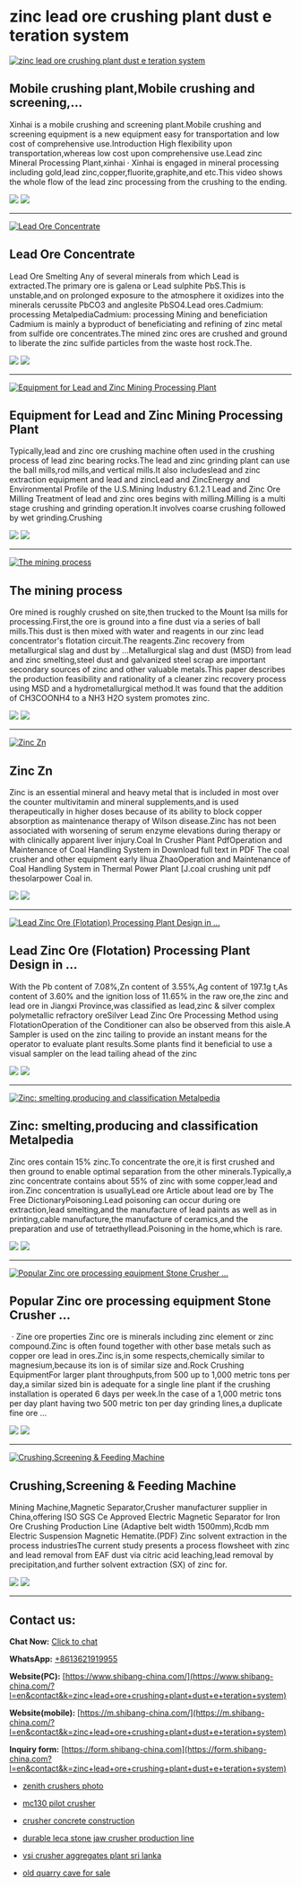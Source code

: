 # zinc lead ore crushing plant dust e teration system

<a href="https://swt.shibang-china.com/?l=en&img&k=zinc+lead+ore+crushing+plant+dust+e+teration+system" target="_blank">![zinc lead ore crushing plant dust e teration system](http://static.shibang-china.com/all-800x300/1200.jpg)</a>

## Mobile crushing plant,Mobile crushing and screening,…
Xinhai is a mobile crushing and screening plant.Mobile crushing and screening equipment is a new equipment easy for transportation and low cost of comprehensive use.Introduction High flexibility upon transportation,whereas low cost upon comprehensive use.Lead zinc Mineral Processing Plant,xinhai&nbsp;&#0183;&#32;Xinhai is engaged in mineral processing including gold,lead zinc,copper,fluorite,graphite,and etc.This video shows the whole flow of the lead zinc processing from the crushing to the ending.


<a href="https://whatsapp.shibangsoft.com/WhatsApp.php" target="_blank" title="WhatsApp">![](http://static.shibang-china.com/icon/whatsapp.png)</a> <a href="https://swt.shibang-china.com/?l=en&icon&k=zinc+lead+ore+crushing+plant+dust+e+teration+system" target="_blank">![](http://static.shibang-china.com/icon/chat-en.png)</a>

---

<a href="https://swt.shibang-china.com/?l=en&img&k=zinc+lead+ore+crushing+plant+dust+e+teration+system" target="_blank">![Lead Ore Concentrate](http://static.shibang-china.com/all-800x300/708.jpg)</a>

## Lead Ore Concentrate
Lead Ore Smelting Any of several minerals from which Lead is extracted.The primary ore is galena or Lead sulphite PbS.This is unstable,and on prolonged exposure to the atmosphere it oxidizes into the minerals cerussite PbCO3 and anglesite PbSO4.Lead ores.Cadmium: processing MetalpediaCadmium: processing Mining and beneficiation Cadmium is mainly a byproduct of beneficiating and refining of zinc metal from sulfide ore concentrates.The mined zinc ores are crushed and ground to liberate the zinc sulfide particles from the waste host rock.The.


<a href="https://whatsapp.shibangsoft.com/WhatsApp.php" target="_blank" title="WhatsApp">![](http://static.shibang-china.com/icon/whatsapp.png)</a> <a href="https://swt.shibang-china.com/?l=en&icon&k=zinc+lead+ore+crushing+plant+dust+e+teration+system" target="_blank">![](http://static.shibang-china.com/icon/chat-en.png)</a>

---

<a href="https://swt.shibang-china.com/?l=en&img&k=zinc+lead+ore+crushing+plant+dust+e+teration+system" target="_blank">![Equipment for Lead and Zinc Mining Processing Plant](http://static.shibang-china.com/all-800x300/532.jpg)</a>

## Equipment for Lead and Zinc Mining Processing Plant
Typically,lead and zinc ore crushing machine often used in the crushing process of lead zinc bearing rocks.The lead and zinc grinding plant can use the ball mills,rod mills,and vertical mills.It also includeslead and zinc extraction equipment and lead and zincLead and ZincEnergy and Environmental Profile of the U.S.Mining Industry 6.1.2.1 Lead and Zinc Ore Milling Treatment of lead and zinc ores begins with milling.Milling is a multi stage crushing and grinding operation.It involves coarse crushing followed by wet grinding.Crushing


<a href="https://whatsapp.shibangsoft.com/WhatsApp.php" target="_blank" title="WhatsApp">![](http://static.shibang-china.com/icon/whatsapp.png)</a> <a href="https://swt.shibang-china.com/?l=en&icon&k=zinc+lead+ore+crushing+plant+dust+e+teration+system" target="_blank">![](http://static.shibang-china.com/icon/chat-en.png)</a>

---

<a href="https://swt.shibang-china.com/?l=en&img&k=zinc+lead+ore+crushing+plant+dust+e+teration+system" target="_blank">![The mining process](http://static.shibang-china.com/all-800x300/528.jpg)</a>

## The mining process
Ore mined is roughly crushed on site,then trucked to the Mount Isa mills for processing.First,the ore is ground into a fine dust via a series of ball mills.This dust is then mixed with water and reagents in our zinc lead concentrator's flotation circuit.The reagents.Zinc recovery from metallurgical slag and dust by …Metallurgical slag and dust (MSD) from lead and zinc smelting,steel dust and galvanized steel scrap are important secondary sources of zinc and other valuable metals.This paper describes the production feasibility and rationality of a cleaner zinc recovery process using MSD and a hydrometallurgical method.It was found that the addition of CH3COONH4 to a NH3 H2O system promotes zinc.


<a href="https://whatsapp.shibangsoft.com/WhatsApp.php" target="_blank" title="WhatsApp">![](http://static.shibang-china.com/icon/whatsapp.png)</a> <a href="https://swt.shibang-china.com/?l=en&icon&k=zinc+lead+ore+crushing+plant+dust+e+teration+system" target="_blank">![](http://static.shibang-china.com/icon/chat-en.png)</a>

---

<a href="https://swt.shibang-china.com/?l=en&img&k=zinc+lead+ore+crushing+plant+dust+e+teration+system" target="_blank">![Zinc Zn](http://static.shibang-china.com/all-800x300/515.jpg)</a>

## Zinc Zn
Zinc is an essential mineral and heavy metal that is included in most over the counter multivitamin and mineral supplements,and is used therapeutically in higher doses because of its ability to block copper absorption as maintenance therapy of Wilson disease.Zinc has not been associated with worsening of serum enzyme elevations during therapy or with clinically apparent liver injury.Coal In Crusher Plant PdfOperation and Maintenance of Coal Handling System in Download full text in PDF The coal crusher and other equipment early lihua ZhaoOperation and Maintenance of Coal Handling System in Thermal Power Plant [J.coal crushing unit pdf thesolarpower Coal in.


<a href="https://whatsapp.shibangsoft.com/WhatsApp.php" target="_blank" title="WhatsApp">![](http://static.shibang-china.com/icon/whatsapp.png)</a> <a href="https://swt.shibang-china.com/?l=en&icon&k=zinc+lead+ore+crushing+plant+dust+e+teration+system" target="_blank">![](http://static.shibang-china.com/icon/chat-en.png)</a>

---

<a href="https://swt.shibang-china.com/?l=en&img&k=zinc+lead+ore+crushing+plant+dust+e+teration+system" target="_blank">![Lead Zinc Ore (Flotation) Processing Plant Design in …](http://static.shibang-china.com/all-800x300/997.jpg)</a>

## Lead Zinc Ore (Flotation) Processing Plant Design in …
With the Pb content of 7.08%,Zn content of 3.55%,Ag content of 197.1g t,As content of 3.60% and the ignition loss of 11.65% in the raw ore,the zinc and lead ore in Jiangxi Province,was classified as lead,zinc &amp; silver complex polymetallic refractory oreSilver Lead Zinc Ore Processing Method using FlotationOperation of the Conditioner can also be observed from this aisle.A Sampler is used on the zinc tailing to provide an instant means for the operator to evaluate plant results.Some plants find it beneficial to use a visual sampler on the lead tailing ahead of the zinc


<a href="https://whatsapp.shibangsoft.com/WhatsApp.php" target="_blank" title="WhatsApp">![](http://static.shibang-china.com/icon/whatsapp.png)</a> <a href="https://swt.shibang-china.com/?l=en&icon&k=zinc+lead+ore+crushing+plant+dust+e+teration+system" target="_blank">![](http://static.shibang-china.com/icon/chat-en.png)</a>

---

<a href="https://swt.shibang-china.com/?l=en&img&k=zinc+lead+ore+crushing+plant+dust+e+teration+system" target="_blank">![Zinc: smelting,producing and classification Metalpedia](http://static.shibang-china.com/all-800x300/1483.jpg)</a>

## Zinc: smelting,producing and classification Metalpedia
Zinc ores contain 15% zinc.To concentrate the ore,it is first crushed and then ground to enable optimal separation from the other minerals.Typically,a zinc concentrate contains about 55% of zinc with some copper,lead and iron.Zinc concentration is usuallyLead ore Article about lead ore by The Free DictionaryPoisoning.Lead poisoning can occur during ore extraction,lead smelting,and the manufacture of lead paints as well as in printing,cable manufacture,the manufacture of ceramics,and the preparation and use of tetraethyllead.Poisoning in the home,which is rare.


<a href="https://whatsapp.shibangsoft.com/WhatsApp.php" target="_blank" title="WhatsApp">![](http://static.shibang-china.com/icon/whatsapp.png)</a> <a href="https://swt.shibang-china.com/?l=en&icon&k=zinc+lead+ore+crushing+plant+dust+e+teration+system" target="_blank">![](http://static.shibang-china.com/icon/chat-en.png)</a>

---

<a href="https://swt.shibang-china.com/?l=en&img&k=zinc+lead+ore+crushing+plant+dust+e+teration+system" target="_blank">![Popular Zinc ore processing equipment Stone Crusher …](http://static.shibang-china.com/all-800x300/1185.jpg)</a>

## Popular Zinc ore processing equipment Stone Crusher …
&nbsp;&#0183;&#32;Zine ore properties Zinc ore is minerals including zinc element or zinc compound.Zinc is often found together with other base metals such as copper ore lead in ores.Zinc is,in some respects,chemically similar to magnesium,because its ion is of similar size and.Rock Crushing EquipmentFor larger plant throughputs,from 500 up to 1,000 metric tons per day,a similar sized bin is adequate for a single line plant if the crushing installation is operated 6 days per week.In the case of a 1,000 metric tons per day plant having two 500 metric ton per day grinding lines,a duplicate fine ore …


<a href="https://whatsapp.shibangsoft.com/WhatsApp.php" target="_blank" title="WhatsApp">![](http://static.shibang-china.com/icon/whatsapp.png)</a> <a href="https://swt.shibang-china.com/?l=en&icon&k=zinc+lead+ore+crushing+plant+dust+e+teration+system" target="_blank">![](http://static.shibang-china.com/icon/chat-en.png)</a>

---

<a href="https://swt.shibang-china.com/?l=en&img&k=zinc+lead+ore+crushing+plant+dust+e+teration+system" target="_blank">![Crushing,Screening &amp; Feeding Machine](http://static.shibang-china.com/all-800x300/1080.jpg)</a>

## Crushing,Screening &amp; Feeding Machine
Mining Machine,Magnetic Separator,Crusher manufacturer supplier in China,offering ISO SGS Ce Approved Electric Magnetic Separator for Iron Ore Crushing Production Line (Adaptive belt width 1500mm),Rcdb mm Electric Suspension Magnetic Hematite.(PDF) Zinc solvent extraction in the process industriesThe current study presents a process flowsheet with zinc and lead removal from EAF dust via citric acid leaching,lead removal by precipitation,and further solvent extraction (SX) of zinc for.


<a href="https://whatsapp.shibangsoft.com/WhatsApp.php" target="_blank" title="WhatsApp">![](http://static.shibang-china.com/icon/whatsapp.png)</a> <a href="https://swt.shibang-china.com/?l=en&icon&k=zinc+lead+ore+crushing+plant+dust+e+teration+system" target="_blank">![](http://static.shibang-china.com/icon/chat-en.png)</a>

---
## Contact us:

**Chat Now:** [Click to chat](https://swt.shibang-china.com?l=en&contact&k=zinc+lead+ore+crushing+plant+dust+e+teration+system)

**WhatsApp:**  [+8613621919955](https://whatsapp.shibangsoft.com/WhatsApp.php)

**Website(PC):** [https://www.shibang-china.com/](https://www.shibang-china.com/?l=en&contact&k=zinc+lead+ore+crushing+plant+dust+e+teration+system)

**Website(mobile):** [https://m.shibang-china.com/](https://m.shibang-china.com/?l=en&contact&k=zinc+lead+ore+crushing+plant+dust+e+teration+system)

**Inquiry form:** [https://form.shibang-china.com](https://form.shibang-china.com?l=en&contact&k=zinc+lead+ore+crushing+plant+dust+e+teration+system)

* [zenith crushers photo](../134/zenith%20crushers%20photo.md)

* [mc130 pilot crusher](../127/mc130%20pilot%20crusher.md)

* [crusher concrete construction](../133/crusher%20concrete%20construction.md)

* [durable leca stone jaw crusher production line](../137/durable%20leca%20stone%20jaw%20crusher%20production%20line.md)

* [vsi crusher aggregates plant sri lanka](../126/vsi%20crusher%20aggregates%20plant%20sri%20lanka.md)

* [old quarry cave for sale](../132/old%20quarry%20cave%20for%20sale.md)